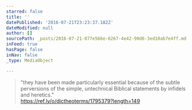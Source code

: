 ```yaml
---
starred: false
title: ''
datePublished: '2016-07-21T23:23:37.182Z'
dateModified: null
author: []
sourcePath: _posts/2016-07-21-877e566e-6267-4e42-90d6-3ed10ab7e4ff.md
inFeed: true
hasPage: false
inNav: false
_type: MediaObject

---
```

> "they have been made particularly essential because of the subtle perversions of the simple, untechnical Biblical statements by infidels and heretics."  
> https://ref.ly/o/dictheoterms/1795379?length=149